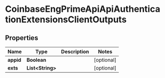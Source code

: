 
# CoinbaseEngPrimeApiApiAuthenticationExtensionsClientOutputs

## Properties
Name | Type | Description | Notes
------------ | ------------- | ------------- | -------------
**appid** | **Boolean** |  |  [optional]
**exts** | **List&lt;String&gt;** |  |  [optional]



